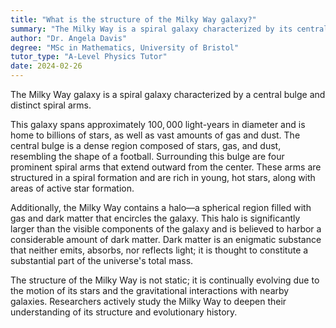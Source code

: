 ```yaml
---
title: "What is the structure of the Milky Way galaxy?"
summary: "The Milky Way is a spiral galaxy characterized by its central bulge and distinct spiral arms, forming a structured and dynamic cosmic system."
author: "Dr. Angela Davis"
degree: "MSc in Mathematics, University of Bristol"
tutor_type: "A-Level Physics Tutor"
date: 2024-02-26
---
```


The Milky Way galaxy is a spiral galaxy characterized by a central bulge and distinct spiral arms.

This galaxy spans approximately $100,000$ light-years in diameter and is home to billions of stars, as well as vast amounts of gas and dust. The central bulge is a dense region composed of stars, gas, and dust, resembling the shape of a football. Surrounding this bulge are four prominent spiral arms that extend outward from the center. These arms are structured in a spiral formation and are rich in young, hot stars, along with areas of active star formation.

Additionally, the Milky Way contains a halo—a spherical region filled with gas and dark matter that encircles the galaxy. This halo is significantly larger than the visible components of the galaxy and is believed to harbor a considerable amount of dark matter. Dark matter is an enigmatic substance that neither emits, absorbs, nor reflects light; it is thought to constitute a substantial part of the universe's total mass.

The structure of the Milky Way is not static; it is continually evolving due to the motion of its stars and the gravitational interactions with nearby galaxies. Researchers actively study the Milky Way to deepen their understanding of its structure and evolutionary history.
    